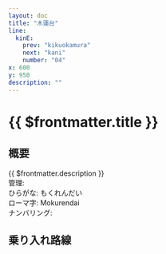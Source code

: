 ```yaml
---
layout: doc
title: "木蓮台"
line:
  kinE:
    prev: "kikuokamura"
    next: "kani"
    number: "04"
x: 600
y: 950
description: ""
---
```


# {{ $frontmatter.title }}
<!-- ![駅の写真の説明](駅の写真のURL) -->

## 概要
{{ $frontmatter.description }}  
管理:   
ひらがな: もくれんだい  
ローマ字: Mokurendai  
ナンバリング: <Numberling />

## 乗り入れ路線
<LineInfo />
